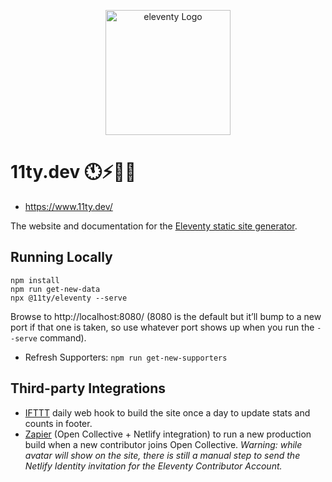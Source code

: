 <p align="center"><img src="https://www.11ty.dev/img/logo-github.svg" width="200" height="200" alt="eleventy Logo"></p>

# 11ty.dev 🕚⚡️🎈🐀

* https://www.11ty.dev/

The website and documentation for the [Eleventy static site generator](https://github.com/11ty/eleventy/).

## Running Locally

```
npm install
npm run get-new-data
npx @11ty/eleventy --serve
```

Browse to http://localhost:8080/ (8080 is the default but it’ll bump to a new port if that one is taken, so use whatever port shows up when you run the `--serve` command).

* Refresh Supporters: `npm run get-new-supporters`

## Third-party Integrations

* [IFTTT](https://ifttt.com/) daily web hook to build the site once a day to update stats and counts in footer.
* [Zapier](https://zapier.com/) (Open Collective + Netlify integration) to run a new production build when a new contributor joins Open Collective. _Warning: while avatar will show on the site, there is still a manual step to send the Netlify Identity invitation for the Eleventy Contributor Account._
